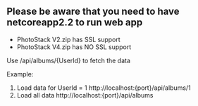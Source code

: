 ## Please be aware that you need to have netcoreapp2.2 to run web app
- PhotoStack V2.zip has SSL support
- PhotoStack V4.zip has NO SSL support

Use /api/albums/{UserId}  to fetch the data

Example: 
1. Load data for UserId = 1 
http://localhost:{port}/api/albums/1
2. Load all data
http://localhost:{port}/api/albums

